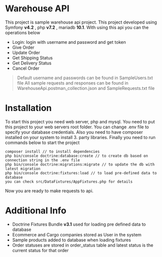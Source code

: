 # Warehouse API

This project is sample warehouse api project. 
This project developed using Symfony **v4.2** , php **v7.2** , mariadb **10.1**.
With using this api you can the operations below

- Login: login with username and password and get token 
- Give Order
- Update Order
- Get Shipping Status 
- Get Delivery Status
- Cancel Order

> Default username and passwords can be found in SampleUsers.txt file
> All sample requests and responses can be found in WarehouseApi.postman_collection.json and SampleRequests.txt file

# Installation

To start this project you need web server, php and mysql. 
You need to put this project to your web servers root folder.
You can change .env file to specify your database credentials.
Also you need to have composer installed on your system to install 3. party libraries.
Finally you need to run commands below to start the project

```composer install // to install dependencies```  
```php bin/console doctrine:database:create // to create db based on connection string in the .env file```  
```php bin/console doctrine:migrations:migrate // to update the db with latest migration```  
```php bin/console doctrine:fixtures:load // to load pre-defined data to database ```  
```you can check src/DataFixtures/AppFixtures.php for details```  

Now you are ready to make requests to api.

# Additional Info
- Doctrine Fixtures Bundle **v3.1** used for loading pre defined data to database  
- Ecommerce and Cargo companies stored as User in the system  
- Sample products added to database when loading fixtures
- Order statuses are stored in order_status table and 
latest status is the current status for that order
